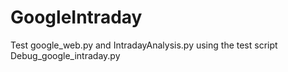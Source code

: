 # GoogleIntraday
Test google_web.py and IntradayAnalysis.py using the test script Debug_google_intraday.py
